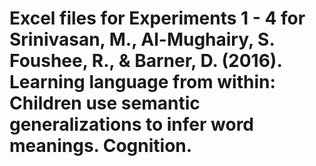 # Excel files for Experiments 1 - 4 for Srinivasan, M., Al-Mughairy, S. Foushee, R., & Barner, D. (2016). Learning language from within: Children use semantic generalizations to infer word meanings. Cognition.
